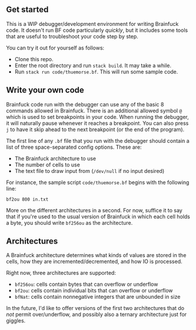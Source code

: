 ## Get started

This is a WIP debugger/development environment for writing Brainfuck code. It doesn't run BF code particularly *quickly*, but it includes some tools that are useful to troubleshoot your code step by step.

You can try it out for yourself as follows:

- Clone this repo.
- Enter the root directory and run `stack build`. It may take a while.
- Run `stack run code/thuemorse.bf`. This will run some sample code.

## Write your own code

Brainfuck code run with the debugger can use any of the basic 8 commands allowed in Brainfuck. There is an additional allowed symbol `@` which is used to set breakpoints in your code. When running the debugger, it will naturally pause whenever it reaches a breakpoint. You can also press `j` to have it skip ahead to the next breakpoint (or the end of the program).

The first line of any `.bf` file that you run with the debugger should contain a list of three space-separated config options. These are:

- The Brainfuck architecture to use
- The number of cells to use
- The text file to draw input from (`/dev/null` if no input desired)

For instance, the sample script `code/thuemorse.bf` begins with the following line:

```
bf2ou 800 in.txt
```

More on the different architectures in a second. For now, suffice it to say that if you're used to the usual version of Brainfuck in which each cell holds a byte, you should write `bf256ou` as the architecture.

## Architectures

A Brainfuck architecture determines what kinds of values are stored in the cells, how they are incremented/decremented, and how IO is processed.

Right now, three architectures are supported:

- `bf256ou`: cells contain bytes that can overflow or underflow
- `bf2ou`: cells contain individual bits that can overflow or underflow
- `bfNat`: cells contain nonnegative integers that are unbounded in size

In the future, I'd like to offer versions of the first two architectures that do *not* permit over/underflow, and possibly also a ternary architecture just for giggles.
